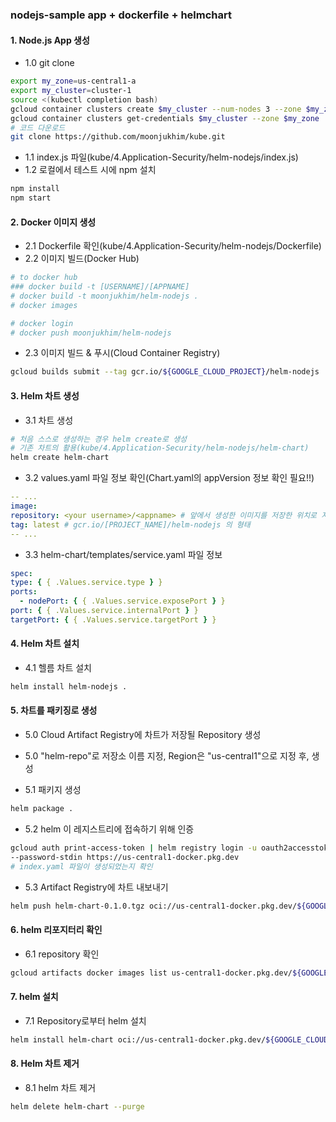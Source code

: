 ### nodejs-sample app + dockerfile + helmchart

#### 1. Node.js App 생성

- 1.0 git clone

```bash
export my_zone=us-central1-a
export my_cluster=cluster-1
source <(kubectl completion bash)
gcloud container clusters create $my_cluster --num-nodes 3 --zone $my_zone --enable-ip-alias
gcloud container clusters get-credentials $my_cluster --zone $my_zone
# 코드 다운로드
git clone https://github.com/moonjukhim/kube.git
```

- 1.1 index.js 파일(kube/4.Application-Security/helm-nodejs/index.js)
- 1.2 로컬에서 테스트 시에 npm 설치

```bash
npm install
npm start
```

#### 2. Docker 이미지 생성

- 2.1 Dockerfile 확인(kube/4.Application-Security/helm-nodejs/Dockerfile)
- 2.2 이미지 빌드(Docker Hub)

```bash
# to docker hub 
### docker build -t [USERNAME]/[APPNAME]
# docker build -t moonjukhim/helm-nodejs .
# docker images

# docker login
# docker push moonjukhim/helm-nodejs
```

- 2.3 이미지 빌드 & 푸시(Cloud Container Registry)

```bash
gcloud builds submit --tag gcr.io/${GOOGLE_CLOUD_PROJECT}/helm-nodejs .
```

#### 3. Helm 차트 생성

- 3.1 차트 생성

```bash
# 처음 스스로 생성하는 경우 helm create로 생성
# 기존 차트의 활용(kube/4.Application-Security/helm-nodejs/helm-chart)
helm create helm-chart
```

- 3.2 values.yaml 파일 정보 확인(Chart.yaml의 appVersion 정보 확인 필요!!)

```yaml
-- ...
image:
repository: <your username>/<appname> # 앞에서 생성한 이미지를 저장한 위치로 지정
tag: latest # gcr.io/[PROJECT_NAME]/helm-nodejs 의 형태
-- ...
```

- 3.3 helm-chart/templates/service.yaml 파일 정보

```yaml
spec:
type: { { .Values.service.type } }
ports:
  - nodePort: { { .Values.service.exposePort } }
port: { { .Values.service.internalPort } }
targetPort: { { .Values.service.targetPort } }
```

#### 4. Helm 차트 설치

- 4.1 헬름 차트 설치

```bash
helm install helm-nodejs .
```

#### 5. 차트를 패키징로 생성

- 5.0 Cloud Artifact Registry에 차트가 저장될 Repository 생성
- 5.0 "helm-repo"로 저장소 이름 지정, Region은 "us-central1"으로 지정 후, 생성

- 5.1 패키지 생성

```bash
helm package .
```

- 5.2 helm 이 레지스트리에 접속하기 위해 인증

```bash
gcloud auth print-access-token | helm registry login -u oauth2accesstoken \
--password-stdin https://us-central1-docker.pkg.dev
# index.yaml 파일이 생성되었는지 확인
```

- 5.3 Artifact Registry에 차트 내보내기

```bash
helm push helm-chart-0.1.0.tgz oci://us-central1-docker.pkg.dev/${GOOGLE_CLOUD_PROJECT}/helm-repo
```

#### 6. helm 리포지터리 확인

- 6.1 repository 확인

```bash
gcloud artifacts docker images list us-central1-docker.pkg.dev/${GOOGLE_CLOUD_PROJECT}/helm-repo
```

#### 7. helm 설치

- 7.1 Repository로부터 helm 설치

```bash
helm install helm-chart oci://us-central1-docker.pkg.dev/${GOOGLE_CLOUD_PROJECT}/helm-repo/helm-chart --version 0.1.0
```

#### 8. Helm 차트 제거

- 8.1 helm 차트 제거

```bash
helm delete helm-chart --purge
```
